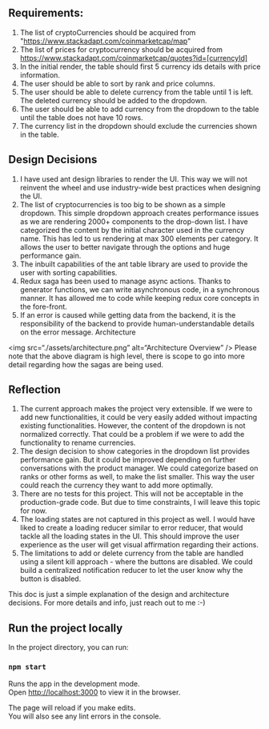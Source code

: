 
## Requirements:
1. The list of cryptoCurrencies should be acquired from "https://www.stackadapt.com/coinmarketcap/map"
2. The list of prices for cryptocurrency should be acquired from https://www.stackadapt.com/coinmarketcap/quotes?id=[currencyId]
3. In the initial render, the table should first 5 currency ids details with price information.
4. The user should be able to sort by rank and price columns.
5. The user should be able to delete currency from the table until 1 is left. The deleted currency should be added to the dropdown.
6. The user should be able to add currency from the dropdown to the table until the table does not have 10 rows.
7. The currency list in the dropdown should exclude the currencies shown in the table.

## Design Decisions
1. I have used ant design libraries to render the UI. This way we will not reinvent the wheel and use industry-wide best practices when designing the UI.
2. The list of cryptocurrencies is too big to be shown as a simple dropdown. This simple dropdown approach creates performance issues as we are rendering 2000+ components to the drop-down list. I have categorized the content by the initial character used in the currency name. This has led to us rendering at max 300 elements per category. It allows the user to better navigate through the options and huge performance gain.
3. The inbuilt capabilities of the ant table library are used to provide the user with sorting capabilities.
4. Redux saga has been used to manage async actions. Thanks to generator functions, we can write asynchronous code, in a synchronous manner. It has allowed me to code while keeping redux core concepts in the fore-front.
5. If an error is caused while getting data from the backend, it is the responsibility of the backend to provide human-understandable details on the error message.
Architecture
 
<img src=“./assets/architecture.png” alt=“Architecture Overview” />
Please note that the above diagram is high level, there is scope to go into more detail regarding how the sagas are being used.

## Reflection
1. The current approach makes the project very extensible. If we were to add new functionalities, it could be very easily added without impacting existing functionalities.  However, the content of the dropdown is not normalized correctly. That could be a problem if we were to add the functionality to rename currencies.
2. The design decision to show categories in the dropdown list provides performance gain. But it could be improved depending on further conversations with the product manager. We could categorize based on ranks or other forms as well, to make the list smaller. This way the user could reach the currency they want to add more optimally.
3. There are no tests for this project. This will not be acceptable in the production-grade code. But due to time constraints, I will leave this topic for now.
4. The loading states are not captured in this project as well. I would have liked to create a loading reducer similar to error reducer, that would tackle all the loading states in the UI. This should improve the user experience as the user will get visual affirmation regarding their actions.
5. The limitations to add or delete currency from the table are handled using a silent kill approach - where the buttons are disabled. We could build a centralized notification reducer to let the user know why the button is disabled.

This doc is just a simple explanation of the design and architecture decisions. For more details and info, just reach out to me :-) 

## Run the project locally

In the project directory, you can run:

### `npm start`

Runs the app in the development mode.<br />
Open [http://localhost:3000](http://localhost:3000) to view it in the browser.

The page will reload if you make edits.<br />
You will also see any lint errors in the console.

